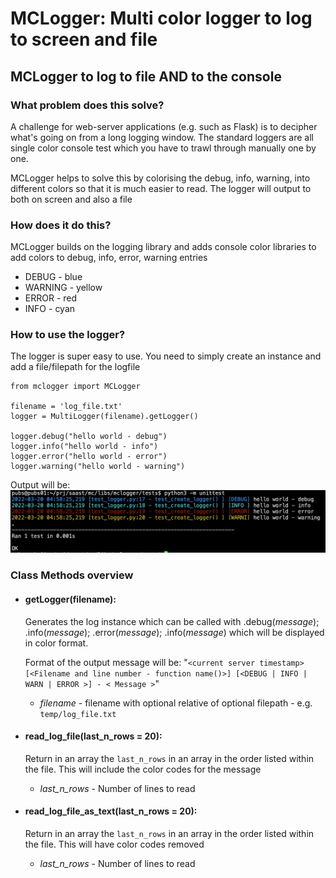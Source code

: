 # MCLogger: Multi color logger to log to screen and file



## MCLogger to log to file AND to the console

### What problem does this solve?
A challenge for web-server applications (e.g. such as Flask) is to decipher what's going on from a long logging window.  The standard loggers are all single color console test which you have to trawl through manually one by one.

MCLogger helps to solve this by colorising the debug, info, warning, into different colors so that it is much easier to read.  The logger will output to both on screen and also a file

### How does it do this?
MCLogger builds on the logging library and adds console color libraries to add colors to debug, info, error, warning entries

* DEBUG - blue
* WARNING - yellow
* ERROR - red
* INFO - cyan

### How to use the logger?
The logger is super easy to use.  You need to simply create an instance and add a file/filepath for the logfile

```
from mclogger import MCLogger

filename = 'log_file.txt'
logger = MultiLogger(filename).getLogger()

logger.debug("hello world - debug")
logger.info("hello world - info")
logger.error("hello world - error")
logger.warning("hello world - warning")
```
Output will be:
![Output for mclogger](readme/mclogger.png)

### Class Methods overview

- #### getLogger(filename):
	Generates the log instance which can be called with .debug(*message*); .info(*message*); .error(*message*); .info(*message*) which will be displayed in color format.

	Format of the output message will be: 
		"`<current server timestamp> [<Filename and line number - function name()>] [<DEBUG | INFO | WARN | ERROR >] - < Message >`"

	- *filename* - filename with optional relative of optional filepath - e.g. `temp/log_file.txt`

- #### read_log_file(last_n_rows = 20):
	Return in an array the `last_n_rows` in an array in the order listed within the file.  This will include the color codes for the message

	- *last_n_rows* - Number of lines to read

- #### read_log_file_as_text(last_n_rows = 20):
	Return in an array the `last_n_rows` in an array in the order listed within the file.  This will have color codes removed

	- *last_n_rows* - Number of lines to read